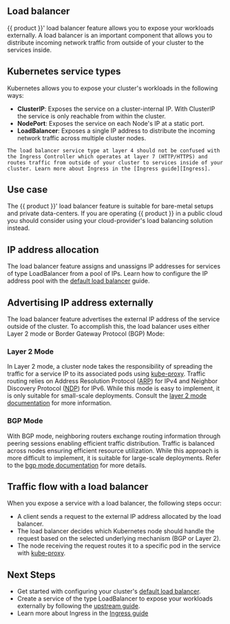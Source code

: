 ## Load balancer

{{ product }}' load balancer feature allows you to expose your workloads
externally. A load balancer is an important component that allows you to
distribute incoming network traffic from outside of your cluster to the
services inside.

## Kubernetes service types

Kubernetes allows you to expose your cluster's workloads in the following ways:

- **ClusterIP**: Exposes the service on a cluster-internal IP. With ClusterIP
  the service is only reachable from within the cluster.
- **NodePort**: Exposes the service on each Node's IP at a static port.
- **LoadBalancer**: Exposes a single IP address to distribute the incoming
  network traffic across multiple cluster nodes.

```{note}
The load balancer service type at layer 4 should not be confused with the Ingress Controller which operates at layer 7 (HTTP/HTTPS) and routes traffic from outside of your cluster to services inside of your cluster. Learn more about Ingress in the [Ingress guide][Ingress].
```

## Use case

The {{ product }}' load balancer feature is suitable for bare-metal setups and
private data-centers. If you are operating {{ product }} in a public cloud you
should consider using your cloud-provider's load balancing solution instead.

## IP address allocation

The load balancer feature assigns and unassigns IP addresses
for services of type LoadBalancer from a pool of IPs. Learn how to configure
the IP address pool with the [default load balancer] guide.

## Advertising IP address externally

The load balancer feature advertises the external IP address of the service
outside of the cluster. To accomplish this, the load balancer uses either Layer
2 mode or Border Gateway Protocol (BGP) Mode:

### Layer 2 Mode 

In Layer 2 mode, a cluster node takes the
responsibility of spreading the traffic for a service IP to its associated
pods using [kube-proxy]. Traffic routing relies on Address Resolution
Protocol ([ARP]) for IPv4 and Neighbor Discovery Protocol ([NDP])
for IPv6. While this mode is easy to implement, it is only suitable for
small-scale deployments. Consult the [layer 2 mode documentation] for more
information.

### BGP Mode

With BGP mode, neighboring routers exchange routing information
through peering sessions enabling efficient traffic distribution.
Traffic is balanced across nodes ensuring efficient resource utilization.
While this approach is more difficult to implement, it is suitable for
large-scale deployments. Refer to the [bgp mode documentation] for more
details.

## Traffic flow with a load balancer

When you expose a service with a load balancer, the following steps occur:

- A client sends a request to the external IP address allocated by the load
  balancer.
- The load balancer decides which Kubernetes node should handle the request
  based on the selected underlying mechanism (BGP or Layer 2).
- The node receiving the request routes it to a specific pod in the service
   with [kube-proxy]. 

## Next Steps

- Get started with configuring your cluster's [default load balancer].
- Create a service of the type LoadBalancer to expose your workloads externally
  by following the [upstream guide].
- Learn more about Ingress in the [Ingress guide][Ingress]

<!-- LINKS -->

[Ingress]: ingress
[default load balancer]: ../howto/networking/default-loadbalancer
[kube-proxy]: https://kubernetes.io/docs/reference/command-line-tools-reference/kube-proxy/
[ARP]: https://en.wikipedia.org/wiki/Address_Resolution_Protocol
[NDP]: https://en.wikipedia.org/wiki/Neighbor_Discovery_Protocol
[layer 2 mode documentation]: https://metallb.io/concepts/layer2/
[bgp mode documentation]: https://metallb.io/concepts/bgp/
[upstream guide]: https://kubernetes.io/docs/tasks/access-application-cluster/create-external-load-balancer/#create-a-service
